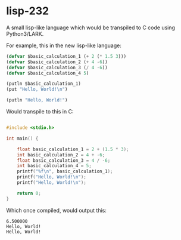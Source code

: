# lisp-232
A small lisp-like language which would be transpiled to C code using Python3/LARK.

For example, this in the new lisp-like language:

```lisp
(defvar $basic_calculation_1 (+ 2 (* 1.5 3)))
(defvar $basic_calculation_2 (+ 4 -6))
(defvar $basic_calculation_3 (/ 4 -6))
(defvar $basic_calculation_4 5)

(putln $basic_calculation_1)
(put "Hello, World!\n")

(putln "Hello, World!")
```
Would transpile to this in C:
```c

#include <stdio.h>

int main() {

    float basic_calculation_1 = 2 + (1.5 * 3);
    int basic_calculation_2 = 4 + -6;
    float basic_calculation_3 = 4 / -6;
    int basic_calculation_4 = 5;
    printf("%f\n", basic_calculation_1);
    printf("Hello, World!\n");
    printf("Hello, World!\n");

    return 0;
}
```
Which once compiled, would output this:
```
6.500000
Hello, World!
Hello, World!

```
